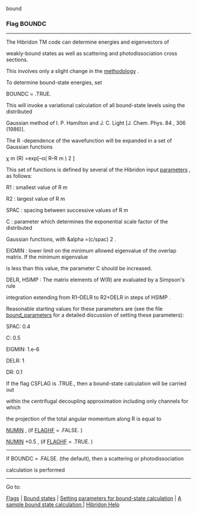 bound


###   Flag BOUNDC


------------------------------


The Hibridon  TM   code can determine energies and eigenvectors of

weakly-bound states as well as scattering and photodissociation cross sections.

This involves only a slight change in the  [methodology](boundstates.html)  .


To determine bound-state energies, set


BOUNDC = .TRUE.


This will invoke a variational calculation of all bound-state levels using the distributed

Gaussian method of I. P. Hamilton and J. C. Light [J. Chem. Phys.  84 , 306 (1986)].

The  R -dependence of the wavefunction will be expanded in a set of Gaussian functions


χ  m (R) =exp[–α( R–R m  ) 2 ]


This set of functions is defined by several of the Hibridon input  [parameters](params.html)  , as follows:


R1 :   smallest value of  R m


R2 :  largest value of  R m


SPAC :  spacing between successive values of  R m


C :  parameter which determines the exponential scale factor of the distributed

Gaussian functions, with &alpha =(c/spac) 2  .


EIGMIN :  lower limit on the minimum allowed eigenvalue of the overlap matrix.  If the minimum eigenvalue

is less than this value, the parameter  C  should be increased.


DELR, HSIMP :  The matrix elements of  W(R)  are evaluated by a Simpson's rule

integration extending from  R1–DELR  to  R2+DELR  in steps of  HSIMP .


Reasonable starting values for these parameters are (see the file  [bound_parameters](bound_parameters.html)   for a detailed discussion of setting these parameters):


SPAC:  0.4


C:  0.5


EIGMIN:  1.e-6


DELR:  1


DR:  0.1


If the flag CSFLAG is .TRUE., then a bound-state calculation will be carried out

within the centrifugal decoupling approximation including only channels for which

the projection of the total angular momentum along  R  is equal to


[NUMIN](numin.html)   , (if   [FLAGHF](flaghf.html)   = .FALSE. )


[NUMIN](numin.html)  +0.5 , (if   [FLAGHF](flaghf.html)   = .TRUE. )


------------------------------


If  BOUNDC = .FALSE.  (the default), then a scattering or photodissociation

calculation is performed


------------------------------


Go to:


[Flags](flags.html)   |  [Bound states](boundstates.html)   |  [Setting parameters for bound-state calculation](bound_parameters.html)   |  [A sample bound state calculation |](bound.ex.html) [Hibridon Help](hibhelp.html)
